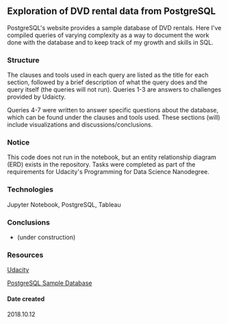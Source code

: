 ## Exploration of DVD rental data from PostgreSQL
PostgreSQL's website provides a sample database of DVD rentals. Here I've compiled queries of varying complexity as a way to document the work done with the database and to keep track of my growth and skills in SQL.

### Structure
The clauses and tools used in each query are listed as the title for each section, followed by a brief description of what the query does and the query itself (the queries will not run). Queries 1-3 are answers to challenges provided by Udaicty. 

Queries 4-7 were written to answer specific questions about the database, which can be found under the clauses and tools used. These sections (will) include visualizations and discussions/conclusions. 

### Notice
This code does not run in the notebook, but an entity relationship diagram (ERD) exists in the repository. Tasks were completed as part of the requirements for Udacity's Programming for Data Science Nanodegree.

### Technologies
Jupyter Notebook, PostgreSQL, Tableau

### Conclusions
* (under construction)

### Resources
[Udacity](https://www.udacity.com)

[PostgreSQL Sample Database](http://www.postgresqltutorial.com/postgresql-sample-database/)

#### Date created
2018.10.12
